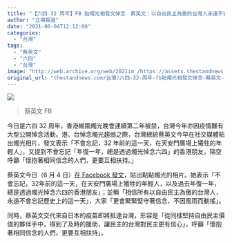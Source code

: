 ```yaml
---
title: "【六四 32 周年】FB 貼燭光相發文悼念　蔡英文：以自由民主為傲的台灣人永遠不會忘記"
author: "立場報道"
date: "2021-06-04T12:12:00"
categories:
  - "台灣"
tags:
  - "蔡英文"
  - "六四"
  - "台灣"
image: "http://web.archive.org/web/2021im_/https://assets.thestandnews.com/media/photos/192127605_10157512689971065_4455855937046080140_n_jlIsH.jpg"
original_url: "thestandnews.com/台灣/六四-32-周年-fb貼燭光相發文悼念-蔡英文-以自由民主為傲的台灣人永遠不會忘記"
---
```

![](http://web.archive.org/web/2021im_/https://assets.thestandnews.com/media/photos/192127605_10157512689971065_4455855937046080140_n_jlIsH.jpg)
> 蔡英文 FB

今日是六四 32 周年，香港維園燭光晚會連續第二年被禁，台灣今年亦因疫情難有大型公開悼念活動。港、台悼念燭光趨弱之際，台灣總統蔡英文今早在社交媒體貼出燭光相片，發文表示「不會忘記，32 年前的這一天，在天安門廣場上犧牲的年輕人」，又提到不會忘記「年復一年，總是透過燭光悼念六四」的香港朋友，隔空呼籲「懷抱著相同信念的人們，更要互相扶持。」

蔡英文今日（6 月 4 日）[在 Facebook 發文](http://web.archive.org/web/20211229132750/https://www.facebook.com/tsaiingwen/posts/10157512690611065)，貼出點點燭光的相片。她表示「不會忘記，32年前的這一天，在天安門廣場上犧牲的年輕人，以及過去年復一年，總是透過燭光悼念六四的香港朋友」；並稱「相信所有以自由民主為傲的台灣人，永遠不會忘記歷史上的這一天」，大家「更會緊緊堅守著信念，不因風雨而動搖」。

同時，蔡英文交代來自日本的疫苗即將抵達台灣，形容是「從同樣堅持自由民主價值的夥伴手中，得到了及時的援助，讓民主的台灣對民主更有信心」，呼籲「懷抱著相同信念的人們，更要互相扶持」。